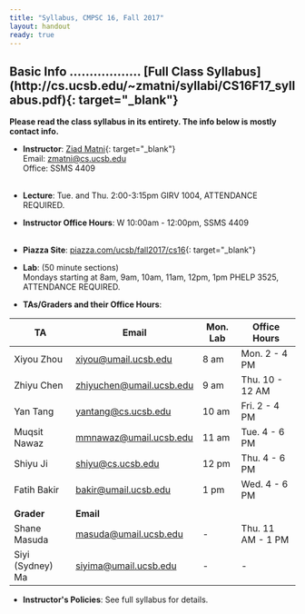 ```yaml
---
title: "Syllabus, CMPSC 16, Fall 2017"
layout: handout
ready: true
---
```


<div markdown="1">

<h2>Basic Info .................. [Full Class Syllabus](http://cs.ucsb.edu/~zmatni/syllabi/CS16F17_syllabus.pdf){: target="_blank"}</h2>
<b>Please read the class syllabus in its entirety. The info below is mostly contact info.</b>

* **Instructor**:  [Ziad Matni](http://www.cs.ucsb.edu/~zmatni){: target="_blank"}<br/>
Email: <zmatni@cs.ucsb.edu><br/>
Office: SSMS 4409<br/><br/>

* **Lecture**: Tue. and Thu. 2:00-3:15pm GIRV 1004, ATTENDANCE REQUIRED.<br/>
* **Instructor Office Hours**: W 10:00am - 12:00pm, SSMS 4409<br/><br/>
* **Piazza Site**: [piazza.com/ucsb/fall2017/cs16](https://www.piazza.com/ucsb/fall2017/cs16){: target="_blank"}<br/>
* **Lab**: (50 minute sections)<br/>
Mondays starting at 8am, 9am, 10am, 11am, 12pm, 1pm PHELP 3525, ATTENDANCE REQUIRED.<br/>
* **TAs/Graders and their Office Hours**:<br/>

| <b>TA</b>         | <b>Email</b>               | <b>Mon. Lab</b> | <b>Office Hours</b>    |
|-------------------|----------------------------|-----------------|------------------------|
| Xiyou Zhou        | <xiyou@umail.ucsb.edu>     | 8 am            | Mon. 2 - 4 PM          |
| Zhiyu Chen        | <zhiyuchen@umail.ucsb.edu> | 9 am            | Thu. 10 - 12 AM        |
| Yan Tang          | <yantang@cs.ucsb.edu>      | 10 am           | Fri. 2 - 4 PM          |
| Muqsit Nawaz      | <mmnawaz@umail.ucsb.edu>   | 11 am           | Tue. 4 - 6 PM          |
| Shiyu Ji          | <shiyu@cs.ucsb.edu>        | 12 pm           | Thu. 4 - 6 PM          |
| Fatih Bakir       | <bakir@umail.ucsb.edu>     | 1 pm            | Wed. 4 - 6 PM          |
|                   |                            |                 |                        |
| <b>Grader</b>     | <b>Email</b>               |                 |                        |
| Shane Masuda      | <masuda@umail.ucsb.edu>    | -               | Thu. 11 AM - 1 PM      |
| Siyi (Sydney) Ma  | <siyima@umail.ucsb.edu>    | -               | -                      |

* **Instructor's Policies**: See full syllabus for details.<br/>

</div>
